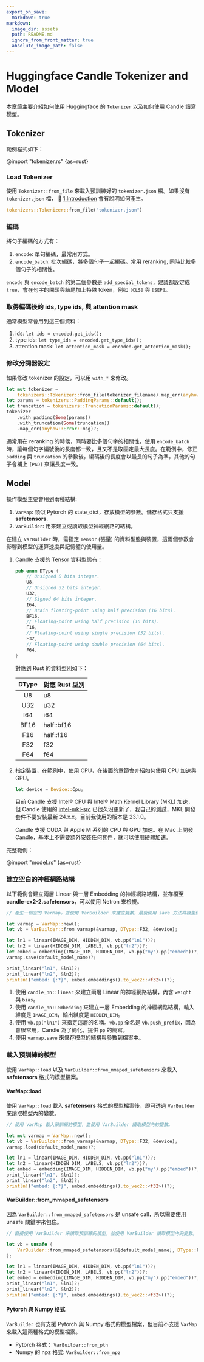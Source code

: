 ```yaml
---
export_on_save:
  markdown: true
markdown:
  image_dir: assets
  path: README.md
  ignore_from_front_matter: true
  absolute_image_path: false
---
```


# Huggingface Candle Tokenizer and Model

本章節主要介紹如何使用 Huggingface 的 `Tokenizer` 以及如何使用 Candle 讀寫模型。

## Tokenizer

範例程式如下：

@import "tokenizer.rs" {as=rust}

### Load Tokenizer

使用 `Tokenizer::from_file` 來載入預訓練好的 `tokenizer.json` 檔。如果沒有 `tokenizer.json` 檔， :eyes: [1.Introduction](1.Introduction/README.md) 會有說明如何產生。

```rust
tokenizers::Tokenizer::from_file("tokenizer.json")
```

### 編碼

將句子編碼的方式有：

1. `encode`: 單句編碼，最常用方式。
1. `encode_batch`: 批次編碼，將多個句子一起編碼。常用 reranking, 同時比較多個句子的相關性。

`encode` 與 `encode_batch` 的第二個參數是 `add_special_tokens`，建議都設定成 `true`，會在句字的開頭與結尾加上特殊 token，例如 `[CLS]` 與 `[SEP]`。

### 取得編碼後的 ids, type ids, 與 attention mask

通常模型常會用到這三個資料：

1. ids: `let ids = encoded.get_ids();`
1. type ids: `let type_ids = encoded.get_type_ids();`
1. attention mask: `let attention_mask = encoded.get_attention_mask();`

### 修改分詞器設定

如果修改 tokenizer 的設定，可以用 `with_*` 來修改。

```rust
let mut tokenizer =
    tokenizers::Tokenizer::from_file(tokenizer_filename).map_err(anyhow::Error::msg)?;
let params = tokenizers::PaddingParams::default();
let truncation = tokenizers::TruncationParams::default();
tokenizer
    .with_padding(Some(params))
    .with_truncation(Some(truncation))
    .map_err(anyhow::Error::msg)?;
```

通常用在 reranking 的時候，同時要比多個句字的相關性，使用 `encode_batch` 時，讓每個句字編號後的長度都一致，且又不是取固定最大長度。在範例中，修正 `padding` 與 `truncation` 的參數後，編碼後的長度會以最長的句子為準，其他的句子會補上 `[PAD]` 來讓長度一致。

## Model

操作模型主要會用到兩種結構:

1. `VarMap`: 類似 Pytorch 的 state_dict，存放模型的參數。儲存格式只支援 __safetensors__.
1. `VarBuilder`: 用來建立或讀取模型神經網路的結構。

在建立 `VarBuilder` 時，需指定 `Tensor` (張量) 的資料型態與裝置，這兩個參數會影響到模型的運算速度與記憶體的使用量。

1. Candle 支援的 Tensor 資料型態有：

    ```rust
    pub enum DType {
        // Unsigned 8 bits integer.
        U8,
        // Unsigned 32 bits integer.
        U32,
        // Signed 64 bits integer.
        I64,
        // Brain floating-point using half precision (16 bits).
        BF16,
        // Floating-point using half precision (16 bits).
        F16,
        // Floating-point using single precision (32 bits).
        F32,
        // Floating-point using double precision (64 bits).
        F64,
    }
    ```

    對應到 Rust 的資料型別如下：

    | DType | 對應 Rust 型別 |
    |:-----:| ------------- |
    | U8    | u8            |
    | U32   | u32           |
    | I64   | i64           |
    | BF16  | half::bf16    |
    | F16   | half::f16     |
    | F32   | f32           |
    | F64   | f64           |

1. 指定裝置，在範例中，使用 CPU，在後面的章節會介紹如何使用 CPU 加速與 GPU。

    ```rust
    let device = Device::Cpu;
    ```

    目前 Candle 支援 Intel® CPU 與 Intel® Math Kernel Library (MKL) 加速，但 Candle 使用的 [intel-mkl-src](https://github.com/rust-math/intel-mkl-src) 已很久沒更新了，我自己的測試，MKL 開發套件不要安裝最新 24.x.x。目前我使用的版本是 23.1.0。

    Candle 支援 CUDA 與 Apple M 系列的 CPU 與 GPU 加速。在 Mac 上開發 Candle，基本上不需要額外安裝任何套件，就可以使用硬體加速。

完整範例：

@import "model.rs" {as=rust}

### 建立空白的神經網路結構

以下範例會建立兩層 Linear 與一層 Embedding 的神經網路結構，並存檔至 __candle-ex2-2.safetensors__，可以使用 Netron 來檢視。

```rust
// 產生一個空的 VarMap，並使用 VarBuilder 來建立變數，最後使用 save 方法將模型儲存到檔案中。

let varmap = VarMap::new();
let vb = VarBuilder::from_varmap(&varmap, DType::F32, &device);

let ln1 = linear(IMAGE_DIM, HIDDEN_DIM, vb.pp("ln1"))?;
let ln2 = linear(HIDDEN_DIM, LABELS, vb.pp("ln2"))?;
let embed = embedding(IMAGE_DIM, HIDDEN_DIM, vb.pp("my").pp("embed"))?;
varmap.save(default_model_name)?;

print_linear("ln1", &ln1)?;
print_linear("ln2", &ln2)?;
println!("embed: {:?}", embed.embeddings().to_vec2::<f32>()?);
```

1. 使用 `candle_nn::linear` 來建立兩層 Linear 的神經網路結構，內含 `weight` 與 `bias`。
1. 使用 `candle_nn::embedding` 來建立一層 Embedding 的神經網路結構，輸入維度是 `IMAGE_DIM`，輸出維度是 `HIDDEN_DIM`。
1. 使用 `vb.pp("ln1")` 來指定這層的名稱。`vb.pp` 全名是 `vb.push_prefix`，因為會很常用，Candle 為了簡化，提供 `pp` 的簡寫。
1. 使用 `varmap.save` 來儲存模型的結構與參數到檔案中。

### 載入預訓練的模型

使用 `VarMap::load` 以及 `VarBuilder::from_mmaped_safetensors` 來載入 __safetensors__ 格式的模型檔案。

#### VarMap::load

使用 `VarMap::load` 載入 __safetensors__ 格式的模型檔案後，即可透過 `VarBuilder` 來讀取模型內的變數。

```rust
// 使用 VarMap 載入預訓練的模型，並使用 VarBuilder 讀取模型內的變數。

let mut varmap = VarMap::new();
let vb = VarBuilder::from_varmap(&varmap, DType::F32, &device);
varmap.load(default_model_name)?;

let ln1 = linear(IMAGE_DIM, HIDDEN_DIM, vb.pp("ln1"))?;
let ln2 = linear(HIDDEN_DIM, LABELS, vb.pp("ln2"))?;
let embed = embedding(IMAGE_DIM, HIDDEN_DIM, vb.pp("my").pp("embed"))?;
print_linear("ln1", &ln1)?;
print_linear("ln2", &ln2)?;
println!("embed: {:?}", embed.embeddings().to_vec2::<f32>()?);
```

#### VarBuilder::from_mmaped_safetensors

因為 `VarBuilder::from_mmaped_safetensors` 是 unsafe call，所以需要使用 unsafe 關鍵字來包住。

```rust
// 直接使用 VarBuilder 來讀取預訓練的模型，並使用 VarBuilder 讀取模型內的變數。

let vb = unsafe {
    VarBuilder::from_mmaped_safetensors(&[default_model_name], DType::F32, &device)?
};

let ln1 = linear(IMAGE_DIM, HIDDEN_DIM, vb.pp("ln1"))?;
let ln2 = linear(HIDDEN_DIM, LABELS, vb.pp("ln2"))?;
let embed = embedding(IMAGE_DIM, HIDDEN_DIM, vb.pp("my").pp("embed"))?;
print_linear("ln1", &ln1)?;
print_linear("ln2", &ln2)?;
println!("embed: {:?}", embed.embeddings().to_vec2::<f32>()?);
```

#### Pytorch 與 Numpy  格式

`VarBuilder` 也有支援 Pytorch 與 Numpy 格式的模型檔案，但目前不支援 `VarMap` 來載入這兩種格式的模型檔案。

- Pytorch 格式： `VarBuilder::from_pth`
- Numpy 的 npz 格式: `VarBuilder::from_npz`
